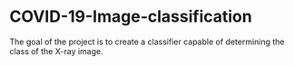 # COVID-19-Image-classification
The goal of the project is to create a classifier capable of determining the class of the X-ray image.

